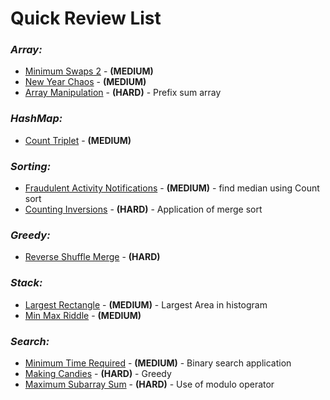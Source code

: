 # **Quick Review List**

### _**Array:**_
* [Minimum Swaps 2](array/MinSwapsOfPair.java) - **(MEDIUM)**
* [New Year Chaos](array/NewYearChaos.java) - **(MEDIUM)**
* [Array Manipulation](array/ArrayManipulation.java) - **(HARD)** - Prefix sum array

### _**HashMap:**_
* [Count Triplet](hashmap/CountTriplets.java) - **(MEDIUM)**

### _**Sorting:**_
* [Fraudulent Activity Notifications](sorting/FradulentActivity.java) - **(MEDIUM)** - find median using Count sort
* [Counting Inversions](sorting/CountingInversions.java) - **(HARD)** - Application of merge sort

### _**Greedy:**_
* [Reverse Shuffle Merge](greedy/ReverseShuffleMerge.java) - **(HARD)**

### _**Stack:**_
* [Largest Rectangle](stack/LargestRectangle.java) - **(MEDIUM)** - Largest Area in histogram
* [Min Max Riddle](stack/MInMaxRiddle.java) - **(MEDIUM)**

### _**Search:**_
* [Minimum Time Required](search/MinimumTimeRequired.java) - **(MEDIUM)** - Binary search application
* [Making Candies](search/MakingCandies.java) - **(HARD)** - Greedy
* [Maximum Subarray Sum](search/MaximumSubarraySum.java) - **(HARD)** - Use of modulo operator
